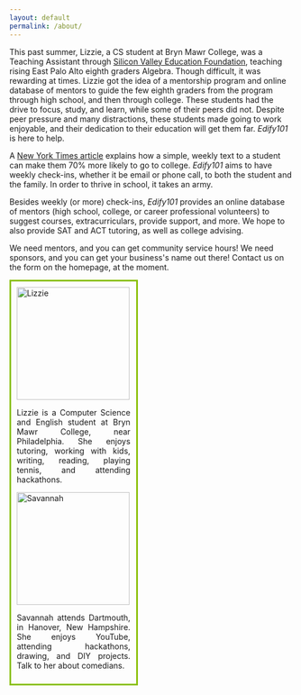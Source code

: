```yaml
---
layout: default
permalink: /about/
---
```

<html>
<head>
<link rel="stylesheet" type="text/css" href="main.css">
<style>
.bios {
<!--display: inline-block;-->
    <!--margin: 0 40px 0 0;-->
    margin: 0 auto;
    width: 40%;
    border:3px solid #8AC007;
    padding: 10px;
    text-align: justify;
    display: block;
    }
</style>
</head>
<body>
<p>
This past summer, Lizzie, a CS student at Bryn Mawr College, was a Teaching Assistant through <a href = "http://svefoundation.org">Silicon Valley Education Foundation</a>,
teaching rising East Palo Alto eighth graders Algebra. Though difficult, it was rewarding at times. Lizzie got the idea of a mentorship program and
online database of mentors to guide the few eighth graders from the program through high school, and then through college. These students had 
the drive to focus, study, and learn, while some of their peers did not. Despite peer pressure and many distractions, these students made going to work enjoyable,
and their dedication to their education will get them far. <i>Edify101</i> is here to help.
</p>
<p>
A <a href = "http://www.nytimes.com/2015/01/18/upshot/helping-the-poor-in-higher-education-the-power-of-a-simple-nudge.html?emc=edit_tnt_20150117&nlid=50763249&tntemail0=y&_r=0&abt=0002&abg=0">New York Times article</a>
explains how a simple, weekly text to a student can make them 70% more likely to go to college. <i>Edify101</i> aims to have weekly check-ins, whether it be email or phone call, to both the student
and the family. In order to thrive in school, it takes an army. 
</p>
<p>
Besides weekly (or more) check-ins, <i>Edify101</i> provides an online database of mentors (high school, college, or career professional volunteers) to suggest
courses, extracurriculars, provide support, and more. We hope to also provide SAT and ACT tutoring, as well as college advising. 
</p>
<p>
We need mentors, and you can get community service hours! We need sponsors, and you can get your business's name out there! Contact us on the form on the homepage, at the moment.
</p>
<div class = "bios">
<div class = "img">
<img src="https://media.licdn.com/mpr/mpr/shrinknp_400_400/p/7/005/018/1c0/19fb00a.jpg" alt = "Lizzie" class="img-circle" width="200" height="200" box-shadow= "7px 7px 8px #000000">
</div>
<div class = "bio">
<p> Lizzie is a Computer Science and English student at Bryn Mawr College, near Philadelphia. She enjoys tutoring, working with kids, writing, reading, playing tennis, and attending hackathons. 
</p>
</div>
<div class = "img">
<img src = "https://pbs.twimg.com/profile_images/465642420932075520/dDI0LkTn.jpeg" alt = "Savannah" class="img-circle" width="200" height="200"  box-shadow= "7px 7px 8px #000000">
</div>
<div class = "bio">
<p>Savannah attends Dartmouth, in Hanover, New Hampshire. She enjoys YouTube, attending hackathons, drawing, and DIY projects. Talk to her about comedians. 
</p>
</div>
</div>
</body>
</html>

